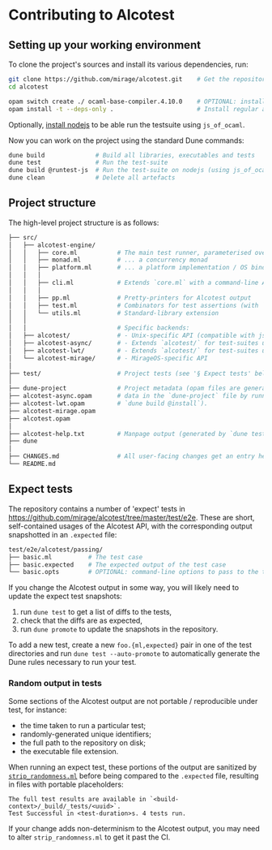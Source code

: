 # Contributing to Alcotest

## Setting up your working environment

To clone the project's sources and install its various dependencies, run:

```sh
git clone https://github.com/mirage/alcotest.git    # Get the repository
cd alcotest

opam switch create ./ ocaml-base-compiler.4.10.0    # OPTIONAL: install a project-local Opam switch
opam install -t --deps-only .                       # Install regular and test dependencies
```

Optionally, [install nodejs](https://nodejs.org/en/download/package-manager/) to be able
run the testsuite using `js_of_ocaml`.

Now you can work on the project using the standard Dune commands:

```sh
dune build              # Build all libraries, executables and tests
dune test               # Run the test-suite
dune build @runtest-js  # Run the test-suite on nodejs (using js_of_ocaml)
dune clean              # Delete all artefacts
```

## Project structure

The high-level project structure is as follows:

```sh
├── src/
│   ├── alcotest-engine/
│   │   ├── core.ml           # The main test runner, parameterised over...
│   │   ├── monad.ml          # ... a concurrency monad
│   │   ├── platform.ml       # ... a platform implementation / OS bindings
│   │   │
│   │   ├── cli.ml            # Extends `core.ml` with a command-line API
│   │   │
│   │   ├── pp.ml             # Pretty-printers for Alcotest output
│   │   ├── test.ml           # Combinators for test assertions (with `Alcotest.check`)
│   │   └── utils.ml          # Standard-library extension
│   │
│   │                         # Specific backends:
│   ├── alcotest/             # - Unix-specific API (compatible with js_of_ocaml)
│   ├── alcotest-async/       # - Extends `alcotest/` for test-suites using Async concurrency
│   ├── alcotest-lwt/         # - Extends `alcotest/` for test-suites using Lwt concurrency
│   └── alcotest-mirage/      # - MirageOS-specific API
│
├── test/                     # Project tests (see '§ Expect tests' below)
│
├── dune-project              # Project metadata (opam files are generated from
├── alcotest-async.opam       # data in the `dune-project` file by running
├── alcotest-lwt.opam         # `dune build @install`).
├── alcotest-mirage.opam
├── alcotest.opam
│
├── alcotest-help.txt         # Manpage output (generated by `dune test --auto-promote`)
├── dune
│
├── CHANGES.md                # All user-facing changes get an entry here
└── README.md
```

## Expect tests

The repository contains a number of 'expect' tests in
https://github.com/mirage/alcotest/tree/master/test/e2e. These are short,
self-contained usages of the Alcotest API, with the corresponding output
snapshotted in an `.expected` file:

```sh
test/e2e/alcotest/passing/
├── basic.ml          # The test case
├── basic.expected    # The expected output of the test case
└── basic.opts        # OPTIONAL: command-line options to pass to the test
```

If you change the Alcotest output in some way, you will likely need to update
the expect test snapshots:

1. run `dune test` to get a list of diffs to the tests,
1. check that the diffs are as expected,
1. run `dune promote` to update the snapshots in the repository.

To add a new test, create a new `foo.{ml,expected}` pair in one of the test
directories and run `dune test --auto-promote` to automatically generate the
Dune rules necessary to run your test.

### Random output in tests

Some sections of the Alcotest output are not portable / reproducible under test,
for instance:

- the time taken to run a particular test;
- randomly-generated unique identifiers;
- the full path to the repository on disk;
- the executable file extension.

When running an expect test, these portions of the output are sanitized by
[`strip_randomness.ml`](./test/e2e/strip_randomness.ml) before being compared to
the `.expected` file, resulting in files with portable placeholders:

```
The full test results are available in `<build-context>/_build/_tests/<uuid>`.
Test Successful in <test-duration>s. 4 tests run.
```

If your change adds non-determinism to the Alcotest output, you may need to
alter `strip_randomness.ml` to get it past the CI.
